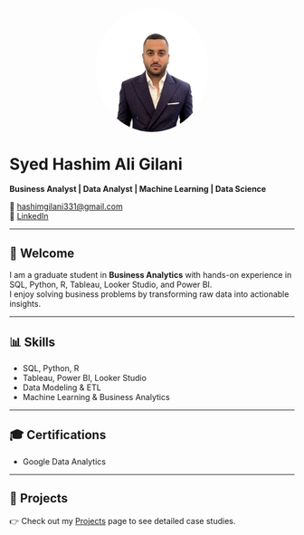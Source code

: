 <img src="assets/img/headshot.jpg" alt="Profile Photo" width="200" style="border-radius: 50%; display: block; margin: auto;" />

# Syed Hashim Ali Gilani

**Business Analyst | Data Analyst | Machine Learning | Data Science**

📧 hashimgilani331@gmail.com  
🔗 [LinkedIn](https://www.linkedin.com/in/hashimgilani)  

---

## 👋 Welcome
I am a graduate student in **Business Analytics** with hands-on experience in SQL, Python, R, Tableau, Looker Studio, and Power BI.  
I enjoy solving business problems by transforming raw data into actionable insights.

---

## 📊 Skills
- SQL, Python, R  
- Tableau, Power BI, Looker Studio  
- Data Modeling & ETL  
- Machine Learning & Business Analytics  

---

## 🎓 Certifications
- Google Data Analytics

---

## 📂 Projects
👉 Check out my [Projects](projects.md) page to see detailed case studies.
